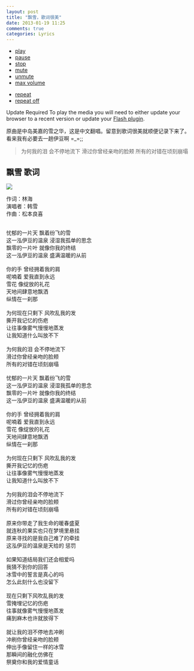 ```yaml
---
layout: post
title: "飘雪，歌词很美"
date: 2013-01-19 11:25
comments: true
categories: Lyrics
---
```

<script type="text/javascript" src="/javascripts/jplayer/jquery.jplayer.min.js">
</script>
<link href="/stylesheets/blue.monday/jplayer.blue.monday.css" rel="stylesheet" type="text/css">

<div id="jquery_jplayer_1" class="jp-jplayer"></div>
<div id="jp_container_1" class="jp-audio">
  <div class="jp-type-single">
    <div class="jp-gui jp-interface">
      <ul class="jp-controls">
        <li><a href="javascript:;" class="jp-play" tabindex="1">play</a></li>
        <li><a href="javascript:;" class="jp-pause" tabindex="1">pause</a></li>
        <li><a href="javascript:;" class="jp-stop" tabindex="1">stop</a></li>
        <li><a href="javascript:;" class="jp-mute" tabindex="1" title="mute">mute</a></li>
        <li><a href="javascript:;" class="jp-unmute" tabindex="1" title="unmute">unmute</a></li>
        <li><a href="javascript:;" class="jp-volume-max" tabindex="1" title="max volume">max volume</a></li>
      </ul>
      <div class="jp-progress">
        <div class="jp-seek-bar">
          <div class="jp-play-bar"></div>
        </div>
      </div>
      <div class="jp-volume-bar">
        <div class="jp-volume-bar-value"></div>
      </div>
      <div class="jp-time-holder">
        <div class="jp-current-time"></div>
        <div class="jp-duration"></div>
        <ul class="jp-toggles">
          <li><a href="javascript:;" class="jp-repeat" tabindex="1" title="repeat">repeat</a></li>
          <li><a href="javascript:;" class="jp-repeat-off" tabindex="1" title="repeat off">repeat off</a></li>
        </ul>
      </div>
    </div>
    <div class="jp-no-solution">
      <span>Update Required</span>
      To play the media you will need to either update your browser to a recent version or update your <a href="http://get.adobe.com/flashplayer/" target="_blank">Flash plugin</a>.
    </div>
  </div>
</div>

<script type="text/javascript">
  $(document).ready(function(){
    $("#jquery_jplayer_1").jPlayer({
      ready: function () {
        $(this).jPlayer("setMedia", {
          mp3: "http://cdn.kinopyo.com/musics/piaoxue.mp3"
        });
      },
      swfPath: "/javascripts/jplayer",
      supplied: "mp3"
    });
  });
</script>

原曲是中岛美嘉的雪之华，这是中文翻唱。留意到歌词很美就顺便记录下来了。<br />
看来我有必要去一趟伊豆啊 =_=;;

> 为何我的泪 会不停地流下
> 滑过你曾经亲吻的脸颊
> 所有的对错在顷刻崩塌


## 飘雪 歌词 ##

![](http://img.xiami.com/images/album/img93/1593/88591314675786.jpg)

作词：林海<br />
演唱者：韩雪<br />
作曲：松本良喜<br />
<br />
<div class="lyrics">
忧郁的一片天 飘着纷飞的雪<br />
这一泓伊豆的温泉 浸湿我孤单的思念<br />
飘零的一片叶 就像你我的终结<br />
这一泓伊豆的温泉 盛满温暖的从前<br />
<br />
你的手 曾经拥着我的肩<br />
呢喃着 爱我直到永远<br />
雪花 像绽放的礼花<br />
天地间肆意地飘洒<br />
纵情在一刹那<br />
<br />
为何现在只剩下 风吹乱我的发<br />
撕开我记忆的伤疤<br />
让往事像雾气慢慢地蒸发<br />
让我知道什么叫放不下<br />
<br />
为何我的泪 会不停地流下<br />
滑过你曾经亲吻的脸颊<br />
所有的对错在顷刻崩塌<br />
<br />
忧郁的一片天 飘着纷飞的雪<br />
这一泓伊豆的温泉 浸湿我孤单的思念<br />
飘零的一片叶 就像你我的终结<br />
这一泓伊豆的温泉 盛满温暖的从前<br />
<br />
你的手 曾经拥着我的肩<br />
呢喃着 爱我直到永远<br />
雪花 像绽放的礼花<br />
天地间肆意地飘洒<br />
纵情在一刹那<br />
<br />
为何现在只剩下 风吹乱我的发<br />
撕开我记忆的伤疤<br />
让往事像雾气慢慢地蒸发<br />
让我知道什么叫放不下<br />
<br />
为何我的泪会不停地流下<br />
滑过你曾经亲吻的脸颊<br />
所有的对错在顷刻崩塌<br />
<br />
原来你带走了我生命的暖春盛夏<br />
就连秋的果实也只在梦境里悬挂<br />
原来寻找的是我自己难了的牵挂<br />
这泓伊豆的温泉是天给的 惩罚<br />
<br />
如果知道结局我们还会相爱吗<br />
我猜不到你的回答<br />
冰雪中的誓言是真心的吗<br />
怎么此刻什么也没留下<br />
<br />
现在只剩下风吹乱我的发<br />
雪掩埋记忆的伤疤<br />
往事就像雾气慢慢地蒸发<br />
痛到麻木也许就放得下<br />
<br />
就让我的泪不停地去冲刷<br />
冲刷你曾经亲吻的脸颊<br />
伸出手像留住一样的冰雪<br />
那瞬间的融化仿佛在<br />
祭奠你和我的爱情童话<br />
</div>
